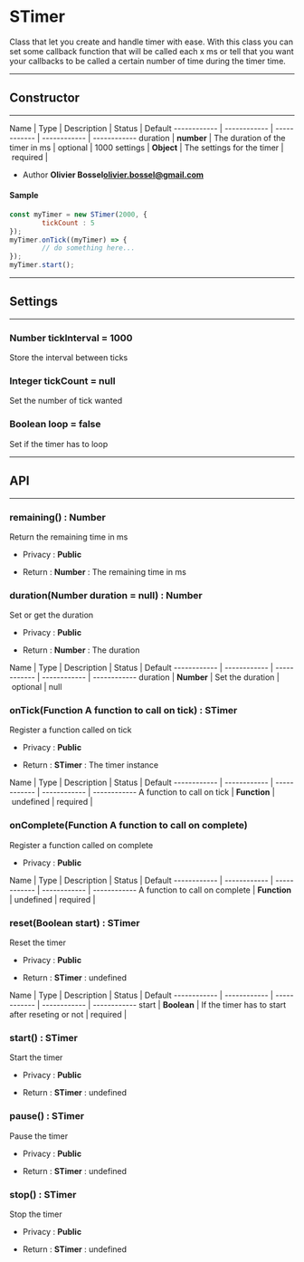 # STimer
Class that let you create and handle timer with ease.
With this class you can set some callback function that will be
called each x ms or tell that you want your callbacks to be called
a certain number of time during the timer time.

-----------------------------
## Constructor
-----------------------------



Name | Type | Description | Status | Default
------------ | ------------ | ------------ | ------------ | ------------
duration | **number** | The duration of the timer in ms | optional | 1000
settings | **Object** | The settings for the timer | required | 

- Author **Olivier Bossel<olivier.bossel@gmail.com>**

#### Sample
```js
const myTimer = new STimer(2000, {
		tickCount : 5
});
myTimer.onTick((myTimer) => {
		// do something here...
});
myTimer.start();

```

-----------------------------
## Settings
-----------------------------

### Number tickInterval = 1000
Store the interval between ticks


### Integer tickCount = null
Set the number of tick wanted


### Boolean loop = false
Set if the timer has to loop



-----------------------------
## API
-----------------------------

### remaining() : Number
Return the remaining time in ms
- Privacy : **Public**

- Return : **Number** : The remaining time in ms


### duration(Number duration = null) : Number
Set or get the duration
- Privacy : **Public**

- Return : **Number** : The duration

Name | Type | Description | Status | Default
------------ | ------------ | ------------ | ------------ | ------------
duration | **Number** | Set the duration | optional | null


### onTick(Function A function to call on tick) : STimer
Register a function called on tick
- Privacy : **Public**

- Return : **STimer** : The timer instance

Name | Type | Description | Status | Default
------------ | ------------ | ------------ | ------------ | ------------
A function to call on tick | **Function** | undefined | required | 


### onComplete(Function A function to call on complete)
Register a function called on complete
- Privacy : **Public**



Name | Type | Description | Status | Default
------------ | ------------ | ------------ | ------------ | ------------
A function to call on complete | **Function** | undefined | required | 


### reset(Boolean start) : STimer
Reset the timer
- Privacy : **Public**

- Return : **STimer** : undefined

Name | Type | Description | Status | Default
------------ | ------------ | ------------ | ------------ | ------------
start | **Boolean** | If the timer has to start after reseting or not | required | 


### start() : STimer
Start the timer
- Privacy : **Public**

- Return : **STimer** : undefined


### pause() : STimer
Pause the timer
- Privacy : **Public**

- Return : **STimer** : undefined


### stop() : STimer
Stop the timer
- Privacy : **Public**

- Return : **STimer** : undefined



